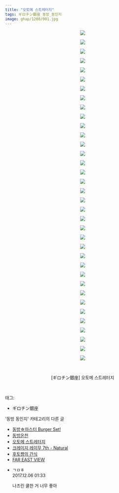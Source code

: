 ```yaml
---
title: "오토메 스트레터지"
tags: ギロチン銀座 동방_동인지
image: ghap/1208/001.jpg
---
```

<div class="article">
<p style="text-align: center; clear: none; float: none;"><img src="{{ site.nasurl }}/ghap/1208/001.jpg"/></p>
<p style="text-align: center; clear: none; float: none;"><img src="{{ site.nasurl }}/ghap/1208/002.jpg"/></p>
<p style="text-align: center; clear: none; float: none;"><img src="{{ site.nasurl }}/ghap/1208/003.jpg"/></p>
<p style="text-align: center; clear: none; float: none;"><img src="{{ site.nasurl }}/ghap/1208/004.jpg"/></p>
<p style="text-align: center; clear: none; float: none;"><img src="{{ site.nasurl }}/ghap/1208/005.jpg"/></p>
<p style="text-align: center; clear: none; float: none;"><img src="{{ site.nasurl }}/ghap/1208/006.jpg"/></p>
<p style="text-align: center; clear: none; float: none;"><img src="{{ site.nasurl }}/ghap/1208/007.jpg"/></p>
<p style="text-align: center; clear: none; float: none;"><img src="{{ site.nasurl }}/ghap/1208/008.jpg"/></p>
<p style="text-align: center; clear: none; float: none;"><img src="{{ site.nasurl }}/ghap/1208/009.jpg"/></p>
<p style="text-align: center; clear: none; float: none;"><img src="{{ site.nasurl }}/ghap/1208/010.jpg"/></p>
<p style="text-align: center; clear: none; float: none;"><img src="{{ site.nasurl }}/ghap/1208/011.jpg"/></p>
<p style="text-align: center; clear: none; float: none;"><img src="{{ site.nasurl }}/ghap/1208/012.jpg"/></p>
<p style="text-align: center; clear: none; float: none;"><img src="{{ site.nasurl }}/ghap/1208/013.jpg"/></p>
<p style="text-align: center; clear: none; float: none;"><img src="{{ site.nasurl }}/ghap/1208/014.jpg"/></p>
<p style="text-align: center; clear: none; float: none;"><img src="{{ site.nasurl }}/ghap/1208/015.jpg"/></p>
<p style="text-align: center; clear: none; float: none;"><img src="{{ site.nasurl }}/ghap/1208/016.jpg"/></p>
<p style="text-align: center; clear: none; float: none;"><img src="{{ site.nasurl }}/ghap/1208/017.jpg"/></p>
<p style="text-align: center; clear: none; float: none;"><img src="{{ site.nasurl }}/ghap/1208/018.jpg"/></p>
<p style="text-align: center; clear: none; float: none;"><img src="{{ site.nasurl }}/ghap/1208/019.jpg"/></p>
<p style="text-align: center; clear: none; float: none;"><img src="{{ site.nasurl }}/ghap/1208/020.jpg"/></p>
<p style="text-align: center; clear: none; float: none;"><img src="{{ site.nasurl }}/ghap/1208/021.jpg"/></p>
<p style="text-align: center; clear: none; float: none;"><img src="{{ site.nasurl }}/ghap/1208/022.jpg"/></p>
<p style="text-align: center; clear: none; float: none;"><img src="{{ site.nasurl }}/ghap/1208/023.jpg"/></p>
<p style="text-align: center; clear: none; float: none;"><img src="{{ site.nasurl }}/ghap/1208/024.jpg"/></p>
<p style="text-align: center; clear: none; float: none;"><img src="{{ site.nasurl }}/ghap/1208/025.jpg"/></p>
<p style="text-align: center; clear: none; float: none;"><img src="{{ site.nasurl }}/ghap/1208/026.jpg"/></p>
<p style="text-align: center; clear: none; float: none;"><img src="{{ site.nasurl }}/ghap/1208/027.jpg"/></p>
<p style="text-align: center; clear: none; float: none;"><img src="{{ site.nasurl }}/ghap/1208/028.jpg"/></p>
<p style="text-align: center; clear: none; float: none;"><img src="{{ site.nasurl }}/ghap/1208/029.jpg"/></p>
<p style="text-align: center; clear: none; float: none;"><img src="{{ site.nasurl }}/ghap/1208/030.jpg"/></p>
<p style="text-align: center; clear: none; float: none;"><img src="{{ site.nasurl }}/ghap/1208/031.jpg"/></p>
<p style="text-align: center; clear: none; float: none;"><img src="{{ site.nasurl }}/ghap/1208/032.jpg"/></p>
<p style="text-align: center; clear: none; float: none;"><img src="{{ site.nasurl }}/ghap/1208/033.jpg"/></p>
<p style="text-align: center; clear: none; float: none;"><img src="{{ site.nasurl }}/ghap/1208/034.jpg"/></p>
<p style="text-align: center; clear: none; float: none;"><img src="{{ site.nasurl }}/ghap/1208/035.jpg"/></p>
<p style="text-align: center; clear: none; float: none;"><img src="{{ site.nasurl }}/ghap/1208/036.jpg"/></p>
<p style="text-align: center; clear: none; float: none;"><br/></p>
<p style="text-align: center; clear: none; float: none;">[ギロチン銀座] 오토메 스트레터지</p>
<p><br/></p>
</div><div class="tagTrail">
<p>태그: </p>
<ul>
<li>ギロチン銀座</li>
</ul>
</div><div class="another">
<p>'동방 동인지' 카테고리의 다른 글</p>
<ul>
<li><a href="/2016-07-29-ghap_1210">동방☆마스터 Burger Set!</a></li>
<li><a href="/2016-07-29-ghap_1209">동방온천</a></li>
<li><a href="/2016-07-29-ghap_1208">오토메 스트레터지</a></li>
<li><a href="/2016-07-29-ghap_1207">크레이지 레이무 7th - Natural</a></li>
<li><a href="/2016-07-29-ghap_1206">후토쨩의 간식</a></li>
<li><a href="/2016-07-29-ghap_1203">FAR EAST VIEW</a></li>
</ul>
</div><div class="cb_module cb_fluid">
<div class="cb_wrt cb_profile">
<div class="comment">
<ul>
<li class="cb_thumb_off" id="comment15145708">
<div class="cb_comment_area">
<div class="cb_info_area">
<div class="cb_section">
<span class="cb_nick_name">ㄱㅁㅎ</span>
</div>
<div class="cb_section">
<span class="cb_date">2017.12.06 01:33 </span>
</div>
</div>
<div class="cb_dsc_comment">
<p class="cb_dsc">
											나즈린 쿨한 거 너무 좋아
										</p>
</div>
</div></li>
</ul>
</div>
</div><!-- commentList close -->
</div>
<br/>
<p id="refer"></p>
<br/>
